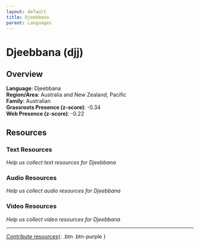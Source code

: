 ```yaml
---
layout: default
title: Djeebbana
parent: Languages
---
```


# Djeebbana (djj)

## Overview

**Language**: Djeebbana  
**Region/Area**: Australia and New Zealand, Pacific  
**Family**: Australian  
**Grassroots Presence (z-score)**: -0.34  
**Web Presence (z-score)**: -0.22  

## Resources

### Text Resources
*Help us collect text resources for Djeebbana*

### Audio Resources
*Help us collect audio resources for Djeebbana*

### Video Resources
*Help us collect video resources for Djeebbana*

---

[Contribute resources](https://forms.office.com/e/1SfLJx3u1r){: .btn .btn-purple }
